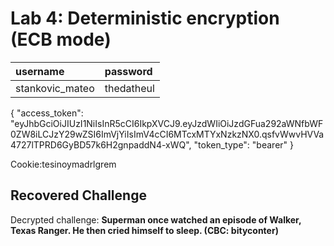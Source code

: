# Lab 4: Deterministic encryption (ECB mode)

| username        | password   |
| :-------------- | :--------- |
| stankovic_mateo | thedatheul |

{
  "access_token": "eyJhbGciOiJIUzI1NiIsInR5cCI6IkpXVCJ9.eyJzdWIiOiJzdGFua292aWNfbWF0ZW8iLCJzY29wZSI6ImVjYiIsImV4cCI6MTcxMTYxNzkzNX0.qsfvWwvHVVa4727lTPRD6GyBD57k6H2gnpaddN4-xWQ",
  "token_type": "bearer"
}

Cookie:tesinoymadrlgrem
## Recovered Challenge

Decrypted challenge: **Superman once watched an episode of Walker, Texas Ranger. He then cried himself to sleep. (CBC: bityconter)**


